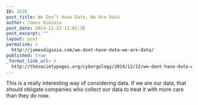 ```yaml
---
ID: 3535
post_title: We Don’t Have Data, We Are Data
author: James DiGioia
post_date: 2014-12-23 11:01:36
post_excerpt: ""
layout: post
permalink: >
  http://jamesdigioia.com/we-dont-have-data-we-are-data/
published: true
_format_link_url: >
  http://thesocietypages.org/cyborgology/2014/12/22/we-dont-have-data-we-are-data/
---
```

This is a really interesting way of considering data. If we are our data, that should obligate companies who collect our data to treat it with more care than they do now.